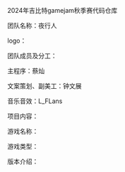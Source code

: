 2024年吉比特gamejam秋季赛代码仓库


团队名称：夜行人


logo：


团队成员及分工：


主程序：蔡灿


文案策划、副美工：钟文展


音乐音效：L_FLans


项目内容：


游戏名称：


游戏类型：


版本介绍：
